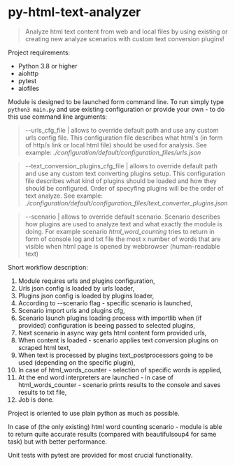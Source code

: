 # py-html-text-analyzer

> Analyze html text content from web and local files by using existing or creating new analyze scenarios with custom text conversion plugins!

Project requirements:
- Python 3.8 or higher
- aiohttp
- pytest
- aiofiles

Module is designed to be launched form command line. To run simply type <code>python3 main.py</code> and use existing configuration or provide your own - to do this use command line arguments:

> --urls_cfg_file | allows to override default path and use any custom urls config file. This configuration file describes what html's (in form of http/s link or local html file) should be used for analysis.
See example: *./configuration/default/configuration_files/urls.json*

> --text_conversion_plugins_cfg_file | allows to override default path and use any custom text converting plugins setup. This configuration file describes what kind of plugins should be loaded and how they should be configured. Order of specyfing plugins will be the order of text analyze. 
See example: *./configuration/default/configuration_files/text_converter_plugins.json*

> --scenario | allows to override default scenario. Scenario describes how plugins are used to analyze text and what exactly the module is doing. For example scenario *html_word_counting* tries to return in form of console log and txt file the most x number of words that are visible when html page is opened by webbrowser (human-readable text)

Short workflow description:
1. Module requires urls and plugins configuration,
2. Urls json config is loaded by urls loader,
3. Plugins json config is loaded by plugins loader,
4. According to --scenario flag - specific scenario is launched,
5. Scenario import urls and plugins cfg,
6. Scenario launch plugins loading process with importlib when (if provided) configuration is beeing passed to selected plugins,
7. Next scenario in async way gets html content form provided urls,
8. When content is loaded - scenario applies text conversion plugins on scraped html text,
9. When text is processed by plugins text_postprocessors going to be used (depending on the specific plugin),
10. In case of html_words_counter - selection of specific words is applied,
11. At the end word interpreters are launched - in case of html_words_counter - scenario prints results to the console and saves results to txt file,
12. Job is done.

Project is oriented to use plain python as much as possible.

In case of (the only existing) html word counting scenario - module is able to return quite accurate results (compared with beautifulsoup4 for same task) but with better performance.

Unit tests with pytest are provided for most crucial functionality.
